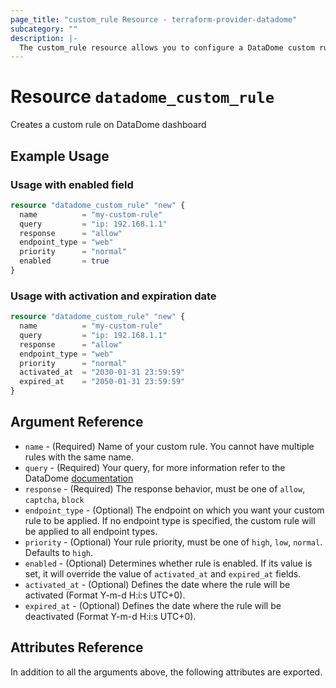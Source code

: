 ```yaml
---
page_title: "custom_rule Resource - terraform-provider-datadome"
subcategory: ""
description: |-
  The custom_rule resource allows you to configure a DataDome custom rule.
---
```


# Resource `datadome_custom_rule`

Creates a custom rule on DataDome dashboard

## Example Usage

### Usage with enabled field

```terraform
resource "datadome_custom_rule" "new" {
  name          = "my-custom-rule"
  query         = "ip: 192.168.1.1"
  response      = "allow"
  endpoint_type = "web"
  priority      = "normal"
  enabled       = true
}
```

### Usage with activation and expiration date

```terraform
resource "datadome_custom_rule" "new" {
  name          = "my-custom-rule"
  query         = "ip: 192.168.1.1"
  response      = "allow"
  endpoint_type = "web"
  priority      = "normal"
  activated_at  = "2030-01-31 23:59:59"
  expired_at    = "2050-01-31 23:59:59"
}
```

## Argument Reference

- `name` - (Required) Name of your custom rule. You cannot have multiple rules with the same name.
- `query` - (Required) Your query, for more information refer to the DataDome [documentation](https://docs.datadome.co/docs/syntax-guidelines)
- `response` - (Required) The response behavior, must be one of `allow`, `captcha`, `block`
- `endpoint_type` - (Optional) The endpoint on which you want your custom rule to be applied. If no endpoint type is specified, the custom rule will be applied to all endpoint types.
- `priority` - (Optional) Your rule priority, must be one of `high`, `low`, `normal`. Defaults to `high`.
- `enabled` - (Optional) Determines whether rule is enabled. If its value is set, it will override the value of `activated_at` and `expired_at` fields.
- `activated_at` - (Optional) Defines the date where the rule will be activated (Format Y-m-d H:i:s UTC+0).
- `expired_at` - (Optional) Defines the date where the rule will be deactivated (Format Y-m-d H:i:s UTC+0).

## Attributes Reference

In addition to all the arguments above, the following attributes are exported.
